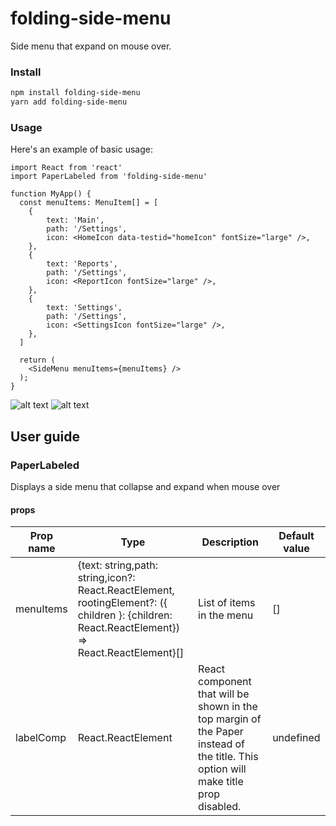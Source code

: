 # folding-side-menu

Side menu that expand on mouse over.

### Install

```bash
npm install folding-side-menu
yarn add folding-side-menu
```

### Usage

Here's an example of basic usage:

```tsx
import React from 'react'
import PaperLabeled from 'folding-side-menu'

function MyApp() {
  const menuItems: MenuItem[] = [
    {
        text: 'Main',
        path: '/Settings',
        icon: <HomeIcon data-testid="homeIcon" fontSize="large" />,
    },
    {
        text: 'Reports',
        path: '/Settings',
        icon: <ReportIcon fontSize="large" />,
    },
    {
        text: 'Settings',
        path: '/Settings',
        icon: <SettingsIcon fontSize="large" />,
    },
  ]

  return (
    <SideMenu menuItems={menuItems} />
  );
}
```
![alt text](https://raw.githubusercontent.com/gabimig/folding-side-menu/master/collapsed.PNG)
![alt text](https://raw.githubusercontent.com/gabimig/folding-side-menu/master/expanded.PNG)

## User guide

### PaperLabeled

Displays a side menu that collapse and expand when mouse over

#### props

| Prop name | Type | Description | Default value |
| ------------- | ------------- | ------------- | ------------- |
| menuItems | {text: string,path: string,icon?: React.ReactElement, rootingElement?: ({ children }: {children: React.ReactElement}) => React.ReactElement}[] | List of items in the menu  | [] |
| labelComp | React.ReactElement | React component that will be shown in the top margin of the Paper instead of the title. This option will make title prop disabled. | undefined |

